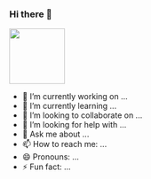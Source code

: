 ### Hi there 👋

<img src="https://i.pinimg.com/originals/4e/8f/db/4e8fdb8a75a0be6a2de0a6bb71329b3e.gif" width="100px" height="100px">

- 🔭 I’m currently working on ...
- 🌱 I’m currently learning ...
- 👯 I’m looking to collaborate on ...
- 🤔 I’m looking for help with ...
- 💬 Ask me about ...
- 📫 How to reach me: ...
- 😄 Pronouns: ...
- ⚡ Fun fact: ...


